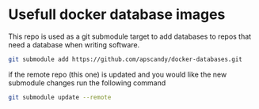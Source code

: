 # Usefull docker database images

This repo is used as a git submodule target to add databases to repos that need a database when writing software.

```sh 
git submodule add https://github.com/apscandy/docker-databases.git

```

if the remote repo (this one) is updated and you would like the new submodule changes run the following command
```sh
git submodule update --remote 
```
